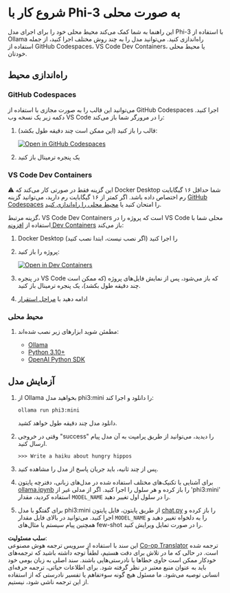 <!--
CO_OP_TRANSLATOR_METADATA:
{
  "original_hash": "3edae6aebc3d0143037109e8af58f1ac",
  "translation_date": "2025-07-16T18:06:58+00:00",
  "source_file": "md/01.Introduction/01/01.EnvironmentSetup.md",
  "language_code": "fa"
}
-->
# شروع کار با Phi-3 به صورت محلی

این راهنما به شما کمک می‌کند محیط محلی خود را برای اجرای مدل Phi-3 با استفاده از Ollama راه‌اندازی کنید. می‌توانید مدل را به چند روش مختلف اجرا کنید، از جمله استفاده از GitHub Codespaces، VS Code Dev Containers، یا محیط محلی خودتان.

## راه‌اندازی محیط

### GitHub Codespaces

می‌توانید این قالب را به صورت مجازی با استفاده از GitHub Codespaces اجرا کنید. دکمه زیر یک نسخه وب VS Code را در مرورگر شما باز می‌کند:

1. قالب را باز کنید (این ممکن است چند دقیقه طول بکشد):

    [![Open in GitHub Codespaces](https://github.com/codespaces/badge.svg)](https://codespaces.new/microsoft/phi-3cookbook)

2. یک پنجره ترمینال باز کنید

### VS Code Dev Containers

⚠️ این گزینه فقط در صورتی کار می‌کند که Docker Desktop شما حداقل ۱۶ گیگابایت رم اختصاص داده باشد. اگر کمتر از ۱۶ گیگابایت رم دارید، می‌توانید گزینه [GitHub Codespaces](../../../../../md/01.Introduction/01) را امتحان کنید یا [محیط محلی را راه‌اندازی کنید](../../../../../md/01.Introduction/01).

گزینه مرتبط، VS Code Dev Containers است که پروژه را در VS Code محلی شما با استفاده از [افزونه Dev Containers](https://marketplace.visualstudio.com/items?itemName=ms-vscode-remote.remote-containers) باز می‌کند:

1. Docker Desktop را اجرا کنید (اگر نصب نیست، ابتدا نصب کنید)
2. پروژه را باز کنید:

    [![Open in Dev Containers](https://img.shields.io/static/v1?style=for-the-badge&label=Dev%20Containers&message=Open&color=blue&logo=visualstudiocode)](https://vscode.dev/redirect?url=vscode://ms-vscode-remote.remote-containers/cloneInVolume?url=https://github.com/microsoft/phi-3cookbook)

3. در پنجره VS Code که باز می‌شود، پس از نمایش فایل‌های پروژه (که ممکن است چند دقیقه طول بکشد)، یک پنجره ترمینال باز کنید.
4. ادامه دهید با [مراحل استقرار](../../../../../md/01.Introduction/01)

### محیط محلی

1. مطمئن شوید ابزارهای زیر نصب شده‌اند:

    * [Ollama](https://ollama.com/)
    * [Python 3.10+](https://www.python.org/downloads/)
    * [OpenAI Python SDK](https://pypi.org/project/openai/)

## آزمایش مدل

1. از Ollama بخواهید مدل phi3:mini را دانلود و اجرا کند:

    ```shell
    ollama run phi3:mini
    ```

    دانلود مدل چند دقیقه طول خواهد کشید.

2. وقتی در خروجی "success" را دیدید، می‌توانید از طریق پرامپت به آن مدل پیام ارسال کنید.

    ```shell
    >>> Write a haiku about hungry hippos
    ```

3. پس از چند ثانیه، باید جریان پاسخ از مدل را مشاهده کنید.

4. برای آشنایی با تکنیک‌های مختلف استفاده شده در مدل‌های زبانی، دفترچه پایتون [ollama.ipynb](../../../../../code/01.Introduce/ollama.ipynb) را باز کرده و هر سلول را اجرا کنید. اگر از مدلی غیر از 'phi3:mini' استفاده کردید، مقدار `MODEL_NAME` را در سلول اول تغییر دهید.

5. برای گفتگو با مدل phi3:mini از طریق پایتون، فایل پایتون [chat.py](../../../../../code/01.Introduce/chat.py) را باز کرده و اجرا کنید. می‌توانید در بالای فایل مقدار `MODEL_NAME` را به دلخواه تغییر دهید و همچنین پیام سیستم یا مثال‌های few-shot را در صورت تمایل ویرایش کنید.

**سلب مسئولیت**:  
این سند با استفاده از سرویس ترجمه هوش مصنوعی [Co-op Translator](https://github.com/Azure/co-op-translator) ترجمه شده است. در حالی که ما در تلاش برای دقت هستیم، لطفاً توجه داشته باشید که ترجمه‌های خودکار ممکن است حاوی خطاها یا نادرستی‌هایی باشند. سند اصلی به زبان بومی خود باید به عنوان منبع معتبر در نظر گرفته شود. برای اطلاعات حیاتی، ترجمه حرفه‌ای انسانی توصیه می‌شود. ما مسئول هیچ گونه سوءتفاهم یا تفسیر نادرستی که از استفاده از این ترجمه ناشی شود، نیستیم.